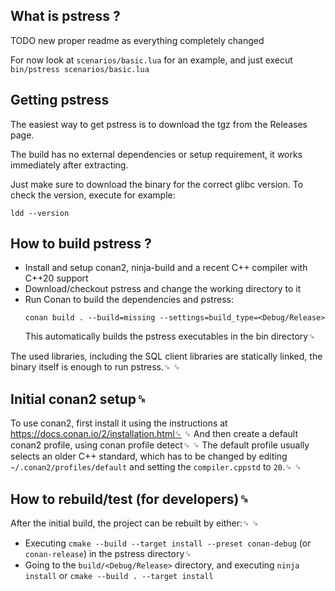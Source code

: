 ## What is pstress ?

TODO new proper readme as everything completely changed

For now look at `scenarios/basic.lua` for an example, and just execut `bin/pstress scenarios/basic.lua`

## Getting pstress

The easiest way to get pstress is to download the tgz from the Releases page.

The build has no external dependencies or setup requirement, it works immediately after extracting.

Just make sure to download the binary for the correct glibc version. To check the version, execute for example:

```
ldd --version
```

## How to build pstress ?

* Install and setup conan2, ninja-build and a recent C++ compiler with C++20 support
* Download/checkout pstress and change the working directory to it
* Run Conan to build the dependencies and pstress:
  ```
  conan build . --build=missing --settings=build_type=<Debug/Release>
  ```
  This automatically builds the pstress executables in the bin directory␍

The used libraries, including the SQL client libraries are statically linked, the binary itself is enough to run pstress.␍
␍
## Initial conan2 setup␍

To use conan2, first install it using the instructions at https://docs.conan.io/2/installation.html␍
␍
And then create a default conan2 profile, using conan profile detect␍
␍
The default profile usually selects an older C++ standard, which has to be changed by editing `~/.conan2/profiles/default` and setting the `compiler.cppstd` to `20`.␍
␍
## How to rebuild/test (for developers)␍

After the initial build, the project can be rebuilt by either:␍
␍
* Executing `cmake --build --target install --preset conan-debug` (or `conan-release`) in the pstress directory␍
* Going to the `build/<Debug/Release>` directory, and executing `ninja install` or `cmake --build . --target install`
